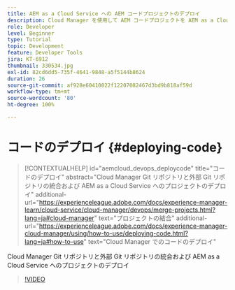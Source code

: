 ```yaml
---
title: AEM as a Cloud Service への AEM コードプロジェクトのデプロイ
description: Cloud Manager を使用して AEM コードプロジェクトを AEM as a Cloud Service にデプロイする方法を調べます。
role: Developer
level: Beginner
type: Tutorial
topic: Development
feature: Developer Tools
jira: KT-6912
thumbnail: 330534.jpg
exl-id: 82cd6dd5-735f-4641-9848-a5f5144b8624
duration: 26
source-git-commit: af928e60410022f12207082467d3bd9b818af59d
workflow-type: tm+mt
source-wordcount: '80'
ht-degree: 100%

---
```


# コードのデプロイ {#deploying-code}

>[!CONTEXTUALHELP]
>id="aemcloud_devops_deploycode"
>title="コードのデプロイ"
>abstract="Cloud Manager Git リポジトリと外部 Git リポジトリの統合および AEM as a Cloud Service へのプロジェクトのデプロイ"
>additional-url="https://experienceleague.adobe.com/docs/experience-manager-learn/cloud-service/cloud-manager/devops/merge-projects.html?lang=ja#cloud-manager" text="プロジェクトの結合"
>additional-url="https://experienceleague.adobe.com/docs/experience-manager-cloud-manager/using/how-to-use/deploying-code.html?lang=ja#how-to-use" text="Cloud Manager でのコードのデプロイ"

Cloud Manager Git リポジトリと外部 Git リポジトリの統合および AEM as a Cloud Service へのプロジェクトのデプロイ

>[!VIDEO](https://video.tv.adobe.com/v/330534?quality=12&learn=on)
